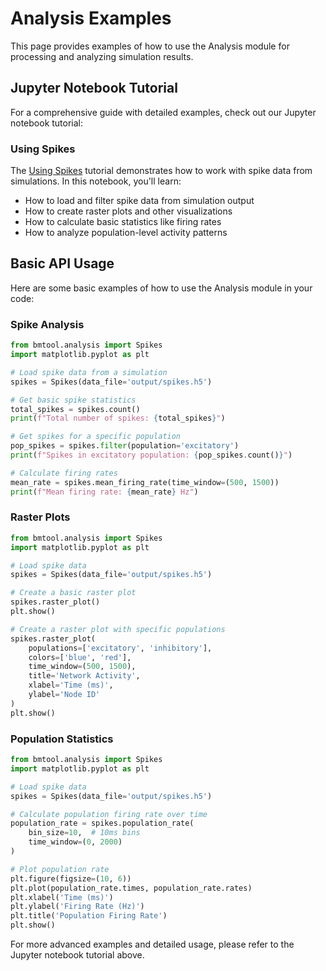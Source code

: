 # Analysis Examples

This page provides examples of how to use the Analysis module for processing and analyzing simulation results.

## Jupyter Notebook Tutorial

For a comprehensive guide with detailed examples, check out our Jupyter notebook tutorial:

### Using Spikes

The [Using Spikes](notebooks/analysis/using_spikes.ipynb) tutorial demonstrates how to work with spike data from simulations. In this notebook, you'll learn:

- How to load and filter spike data from simulation output
- How to create raster plots and other visualizations
- How to calculate basic statistics like firing rates
- How to analyze population-level activity patterns

## Basic API Usage

Here are some basic examples of how to use the Analysis module in your code:

### Spike Analysis

```python
from bmtool.analysis import Spikes
import matplotlib.pyplot as plt

# Load spike data from a simulation
spikes = Spikes(data_file='output/spikes.h5')

# Get basic spike statistics
total_spikes = spikes.count()
print(f"Total number of spikes: {total_spikes}")

# Get spikes for a specific population
pop_spikes = spikes.filter(population='excitatory')
print(f"Spikes in excitatory population: {pop_spikes.count()}")

# Calculate firing rates
mean_rate = spikes.mean_firing_rate(time_window=(500, 1500))
print(f"Mean firing rate: {mean_rate} Hz")
```

### Raster Plots

```python
from bmtool.analysis import Spikes
import matplotlib.pyplot as plt

# Load spike data
spikes = Spikes(data_file='output/spikes.h5')

# Create a basic raster plot
spikes.raster_plot()
plt.show()

# Create a raster plot with specific populations
spikes.raster_plot(
    populations=['excitatory', 'inhibitory'],
    colors=['blue', 'red'],
    time_window=(500, 1500),
    title='Network Activity',
    xlabel='Time (ms)',
    ylabel='Node ID'
)
plt.show()
```

### Population Statistics

```python
from bmtool.analysis import Spikes
import matplotlib.pyplot as plt

# Load spike data
spikes = Spikes(data_file='output/spikes.h5')

# Calculate population firing rate over time
population_rate = spikes.population_rate(
    bin_size=10,  # 10ms bins
    time_window=(0, 2000)
)

# Plot population rate
plt.figure(figsize=(10, 6))
plt.plot(population_rate.times, population_rate.rates)
plt.xlabel('Time (ms)')
plt.ylabel('Firing Rate (Hz)')
plt.title('Population Firing Rate')
plt.show()
```

For more advanced examples and detailed usage, please refer to the Jupyter notebook tutorial above. 